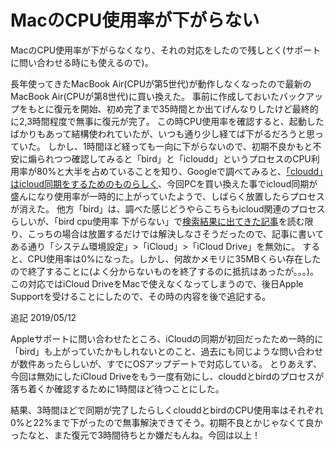 # MacのCPU使用率が下がらない

MacのCPU使用率が下がらなくなり、それの対応をしたので残しとく(サポートに問い合わせる時にも使えるので)。

長年使ってきたMacBook Air(CPUが第5世代)が動作しなくなったので最新のMacBook Air(CPUが第8世代)に買い換えた。
事前に作成しておいたバックアップをもとに復元を開始、初め完了まで35時間とか出てげんなりしたけど最終的に2,3時間程度で無事に復元が完了。
この時CPU使用率を確認すると、起動したばかりもあって結構使われていたが、いつも通り少し経てば下がるだろうと思っていた。
しかし、1時間ほど経っても一向に下がらないので、初期不良かもと不安に煽られつつ確認してみると「bird」と「icloudd」というプロセスのCPU利用率が80%と大半を占めていることを知り、Googleで調べてみると、[「cloudd」はicloud同期をするためのものらしく](https://books.google.co.jp/books?id=giiKDwAAQBAJ&pg=PA44&lpg=PA44&dq=cloudd+CPU&source=bl&ots=FaZz-04epf&sig=ACfU3U1i1-8vtqsyU92jRvG6OHkZd9ISvw&hl=ja&sa=X&ved=2ahUKEwixoIW1p5PiAhWrwosBHZoECbQQ6AEwD3oECAUQAQ#v=onepage&q=cloudd%20CPU&f=false)、今回PCを買い換えた事でicloud同期が盛んになり使用率が一時的に上がっていたようで、しばらく放置したらプロセスが消えた。
他方「bird」は、調べた感じどうやらこちらもicloud関連のプロセスらしいが、「bird cpu使用率 下がらない」で[検索結果に出てきた記事](https://mac-tegaki.com/trouble-shooting/you-suspect-icloud-if-you-feel-that-mac-s-behavior-has-been-delayed.html)を読む限り、こっちの場合は放置するだけでは解決しなさそうだったので、記事に書いてある通り「システム環境設定」>「iCloud」>「iCloud Drive」を無効に。
すると、CPU使用率は0%になった。しかし、何故かメモリに35MBくらい存在したので終了することに(よく分からないものを終了するのに抵抗はあったが。。。)。
この対応ではiCloud DriveをMacで使えなくなってしまうので、後日Apple Supportを受けることにしたので、その時の内容を後で追記する。

追記 2019/05/12

Appleサポートに問い合わせたところ、iCloudの同期が初回だったため一時的に「bird」も上がっていたかもしれないとのこと、過去にも同じような問い合わせが数件あったらしいが、すでにOSアップデートで対応している。
とりあえず、今回は無効にしたiCloud Driveをもう一度有効にし、clouddとbirdのプロセスが落ち着くか確認するために1時間ほど待つことにした。

結果、3時間ほどで同期が完了したらしくclouddとbirdのCPU使用率はそれぞれ0%と22%まで下がったので無事解決できてそう。初期不良とかじゃなくて良かったなと、また復元で3時間待ちとか嫌だもんね。今回は以上！
